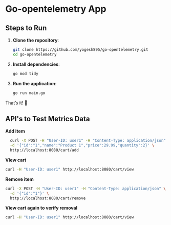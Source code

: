 # Go-opentelemetry App

## Steps to Run

1. **Clone the repository**:  
   ```bash
   git clone https://github.com/yogesh895/go-opentelemetry.git
   cd go-opentelemetry
   ```

2. **Install dependencies**:  
   ```bash
   go mod tidy
   ```

3. **Run the application**:  
   ```bash
   go run main.go
   ```

That’s it! 🎉


## API's to Test Metrics Data

**Add item**
```bash 
  curl -X POST -H "User-ID: user1" -H "Content-Type: application/json" \
  -d '{"id":"1","name":"Product 1","price":29.99,"quantity":2}' \
  http://localhost:8080/cart/add
```

**View cart**
```bash
curl -H "User-ID: user1" http://localhost:8080/cart/view
```

**Remove item**
```bash
curl -X POST -H "User-ID: user1" -H "Content-Type: application/json" \
  -d '{"id":"1"}' \
  http://localhost:8080/cart/remove
```

**View cart again to verify removal**
```bash
curl -H "User-ID: user1" http://localhost:8080/cart/view
```
